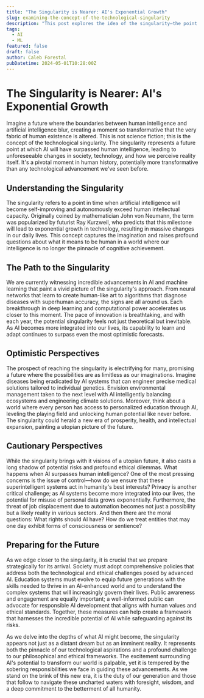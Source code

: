 ```yaml
---
title: "The Singularity is Nearer: AI's Exponential Growth"
slug: examining-the-concept-of-the-technological-singularity
description: "This post explores the idea of the singularity—the point at which AI will surpass human intelligence—and its implications for society, discussing both the optimistic and cautionary perspectives."
tags:
  - AI
  - ML
featured: false
draft: false
author: Caleb Forestal
pubDatetime: 2024-05-01T10:28:00Z
---
```


# The Singularity is Nearer: AI's Exponential Growth

Imagine a future where the boundaries between human intelligence and artificial intelligence blur, creating a moment so transformative that the very fabric of human existence is altered. This is not science fiction; this is the concept of the technological singularity. The singularity represents a future point at which AI will have surpassed human intelligence, leading to unforeseeable changes in society, technology, and how we perceive reality itself. It's a pivotal moment in human history, potentially more transformative than any technological advancement we've seen before.

## Understanding the Singularity
The singularity refers to a point in time when artificial intelligence will become self-improving and autonomously exceed human intellectual capacity. Originally coined by mathematician John von Neumann, the term was popularized by futurist Ray Kurzweil, who predicts that this milestone will lead to exponential growth in technology, resulting in massive changes in our daily lives. This concept captures the imagination and raises profound questions about what it means to be human in a world where our intelligence is no longer the pinnacle of cognitive achievement.

## The Path to the Singularity
We are currently witnessing incredible advancements in AI and machine learning that paint a vivid picture of the singularity's approach. From neural networks that learn to create human-like art to algorithms that diagnose diseases with superhuman accuracy, the signs are all around us. Each breakthrough in deep learning and computational power accelerates us closer to this moment. The pace of innovation is breathtaking, and with each year, the potential singularity feels not just theoretical but inevitable. As AI becomes more integrated into our lives, its capability to learn and adapt continues to surpass even the most optimistic forecasts.

## Optimistic Perspectives
The prospect of reaching the singularity is electrifying for many, promising a future where the possibilities are as limitless as our imaginations. Imagine diseases being eradicated by AI systems that can engineer precise medical solutions tailored to individual genetics. Envision environmental management taken to the next level with AI intelligently balancing ecosystems and engineering climate solutions. Moreover, think about a world where every person has access to personalized education through AI, leveling the playing field and unlocking human potential like never before. The singularity could herald a new era of prosperity, health, and intellectual expansion, painting a utopian picture of the future.

## Cautionary Perspectives
While the singularity brings with it visions of a utopian future, it also casts a long shadow of potential risks and profound ethical dilemmas. What happens when AI surpasses human intelligence? One of the most pressing concerns is the issue of control—how do we ensure that these superintelligent systems act in humanity's best interests? Privacy is another critical challenge; as AI systems become more integrated into our lives, the potential for misuse of personal data grows exponentially. Furthermore, the threat of job displacement due to automation becomes not just a possibility but a likely reality in various sectors. And then there are the moral questions: What rights should AI have? How do we treat entities that may one day exhibit forms of consciousness or sentience?

## Preparing for the Future
As we edge closer to the singularity, it is crucial that we prepare strategically for its arrival. Society must adopt comprehensive policies that address both the technological and ethical challenges posed by advanced AI. Education systems must evolve to equip future generations with the skills needed to thrive in an AI-enhanced world and to understand the complex systems that will increasingly govern their lives. Public awareness and engagement are equally important; a well-informed public can advocate for responsible AI development that aligns with human values and ethical standards. Together, these measures can help create a framework that harnesses the incredible potential of AI while safeguarding against its risks.

As we delve into the depths of what AI might become, the singularity appears not just as a distant dream but as an imminent reality. It represents both the pinnacle of our technological aspirations and a profound challenge to our philosophical and ethical frameworks. The excitement surrounding AI's potential to transform our world is palpable, yet it is tempered by the sobering responsibilities we face in guiding these advancements. As we stand on the brink of this new era, it is the duty of our generation and those that follow to navigate these uncharted waters with foresight, wisdom, and a deep commitment to the betterment of all humanity.
